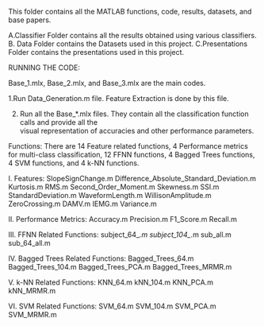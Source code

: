 This folder contains all the MATLAB functions, code, results, datasets, and base papers.

A.Classifier Folder contains all the results obtained using various classifiers.
B. Data Folder contains the Datasets used in this project.
C.Presentations Folder contains the presentations used in this project.

RUNNING THE CODE:

Base_1.mlx, Base_2.mlx, and Base_3.mlx are the main codes.

1.Run Data_Generation.m file. 
   Feature Extraction is done by this file.

2. Run all the Base_*.mlx files.
   They contain all the classification function calls and provide all the        
   visual representation of accuracies and other performance parameters.

Functions: There are 14 Feature related functions, 4 Performance metrics for multi-class 
classification, 12 FFNN functions, 4 Bagged Trees functions, 4 SVM functions, and 4 k-NN functions.

I. Features: SlopeSignChange.m 
                  Difference_Absolute_Standard_Deviation.m
                  Kurtosis.m
                  RMS.m
                  Second_Order_Moment.m
                  Skewness.m
                  SSI.m
                  StandardDeviation.m
                  WaveformLength.m
                  WillisonAmplitude.m
                  ZeroCrossing.m
                  DAMV.m
                  IEMG.m
                  Variance.m

II. Performance Metrics: Accuracy.m
                                     Precision.m
                                     F1_Score.m
                                     Recall.m


III. FFNN Related Functions: subject_64_*.m
                                           subject_104_*.m
                                           sub_all.m
                                           sub_64_all.m


IV. Bagged Trees Related Functions: Bagged_Trees_64.m
                                                         Bagged_Trees_104.m
                                                         Bagged_Trees_PCA.m
                                                         Bagged_Trees_MRMR.m


V. k-NN Related Functions:  KNN_64.m
                                            kNN_104.m
                                            KNN_PCA.m
                                            kNN_MRMR.m


VI. SVM Related Functions: SVM_64.m
                                           SVM_104.m
                                           SVM_PCA.m
                                           SVM_MRMR.m

